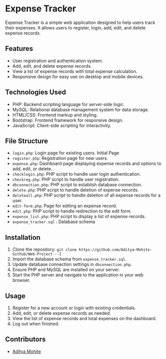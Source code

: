 # Expense Tracker

Expense Tracker is a simple web application designed to help users track their expenses. It allows users to register, login, add, edit, and delete expense records.

## Features

- User registration and authentication system.
- Add, edit, and delete expense records.
- View a list of expense records with total expense calculation.
- Responsive design for easy use on desktop and mobile devices.

## Technologies Used

- PHP: Backend scripting language for server-side logic.
- MySQL: Relational database management system for data storage.
- HTML/CSS: Frontend markup and styling.
- Bootstrap: Frontend framework for responsive design.
- JavaScript: Client-side scripting for interactivity.

## File Structure

- `login.php`: Login page for existing users. Initial Page 
- `register.php`: Registration page for new users.
- `expense.php`: Dashboard page displaying expense records and options to add, edit, or delete.
- `checklogin.php`: PHP script to handle user login authentication.
- `checkreg.php`: PHP script to handle user registration.
- `dbconnection.php`: PHP script to establish database connection.
- `delete.php`: PHP script to handle deletion of expense records.
- `deleteall.php`: PHP script to handle deletion of all expense records for a user.
- `edit-form.php`: Page for editing an expense record.
- `edit.php`: PHP script to handle redirection to the edit form.
- `expense_list.php`: PHP script to display a list of expense records.
- `expense_tracker.sql` : Database schema

## Installation

1. Clone the repository: `git clone https://github.com/Aditya-Mohite-Github/Web-Project---I`
2. Import the database schema from `expense_tracker.sql`.
3. Update database connection settings in `dbconnection.php`.
4. Ensure PHP and MySQL are installed on your server.
5. Start the PHP server and navigate to the application in your web browser.

## Usage

1. Register for a new account or login with existing credentials.
2. Add, edit, or delete expense records as needed.
3. View the list of expense records and total expenses on the dashboard.
4. Log out when finished.

## Contributors

- [Aditya Mohite](https://github.com/Aditya-Mohite-Github/)

